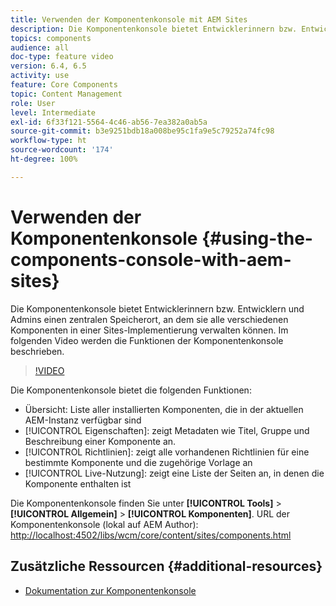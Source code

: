 ```yaml
---
title: Verwenden der Komponentenkonsole mit AEM Sites
description: Die Komponentenkonsole bietet Entwicklerinnern bzw. Entwicklern und Admins einen zentralen Speicherort, an dem sie alle verschiedenen Komponenten in einer Sites-Implementierung verwalten können. Im folgenden Video werden die Funktionen der Komponentenkonsole beschrieben.
topics: components
audience: all
doc-type: feature video
version: 6.4, 6.5
activity: use
feature: Core Components
topic: Content Management
role: User
level: Intermediate
exl-id: 6f33f121-5564-4c46-ab56-7ea382a0ab5a
source-git-commit: b3e9251bdb18a008be95c1fa9e5c79252a74fc98
workflow-type: ht
source-wordcount: '174'
ht-degree: 100%

---
```


# Verwenden der Komponentenkonsole {#using-the-components-console-with-aem-sites}

Die Komponentenkonsole bietet Entwicklerinnern bzw. Entwicklern und Admins einen zentralen Speicherort, an dem sie alle verschiedenen Komponenten in einer Sites-Implementierung verwalten können. Im folgenden Video werden die Funktionen der Komponentenkonsole beschrieben.

>[!VIDEO](https://video.tv.adobe.com/v/17417?quality=12&learn=on)

Die Komponentenkonsole bietet die folgenden Funktionen:

* Übersicht: Liste aller installierten Komponenten, die in der aktuellen AEM-Instanz verfügbar sind
* [!UICONTROL Eigenschaften]: zeigt Metadaten wie Titel, Gruppe und Beschreibung einer Komponente an.
* [!UICONTROL Richtlinien]: zeigt alle vorhandenen Richtlinien für eine bestimmte Komponente und die zugehörige Vorlage an
* [!UICONTROL Live-Nutzung]: zeigt eine Liste der Seiten an, in denen die Komponente enthalten ist

Die Komponentenkonsole finden Sie unter **[!UICONTROL Tools]** > **[!UICONTROL Allgemein]** > **[!UICONTROL Komponenten]**.
URL der Komponentenkonsole (lokal auf AEM Author): [http://localhost:4502/libs/wcm/core/content/sites/components.html](http://localhost:4502/libs/wcm/core/content/sites/components.html)

## Zusätzliche Ressourcen {#additional-resources}

* [Dokumentation zur Komponentenkonsole](https://helpx.adobe.com/de/experience-manager/6-5/sites/authoring/using/default-components-console.html)
